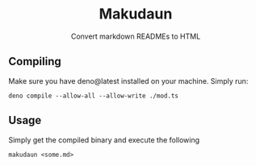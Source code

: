 <p align="center"><h1 align="center">Makudaun</h1></p>
<p align="center">Convert markdown READMEs to HTML</p>

## Compiling

Make sure you have deno@latest installed on your machine. Simply run:

```shell
deno compile --allow-all --allow-write ./mod.ts
```

## Usage

Simply get the compiled binary and execute the following

````shell
makudaun <some.md>
````
